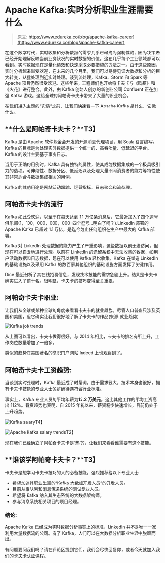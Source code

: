 # Apache Kafka:实时分析职业生涯需要什么

> 原文:[https://www.edureka.co/blog/apache-kafka-career](https://www.edureka.co/blog/apache-kafka-career)

在这个数字时代，实时收集和分析数据的需求几乎已经成为强制性的，因为决策者已经开始理解反映当前业务状况的实时数据的价值。这在几乎每个工业领域都可以看到。实时数据现在是量化绩效和快速采取必要措施的方法之一。由于这些原因，实时分析越来越受欢迎，在未来的几个月里，我们可以期待见证大数据和分析的巨大转变，从批处理到近实时处理。谈到流处理，Kafka、Storm 和 Spark 等 Apache 项目仍然很受欢迎。这些年来，工程师们也开始将卡夫卡与《风暴》和《火花》进行整合。此外，由 Kafka 创始人创办的新创业公司 Confluent 正在加强 Kafka 游戏。这给全球的阿帕奇卡夫卡带来了大量的职业机会。

在我们进入主题的“实质”之前，让我们快速看一下 Apache Kafka 是什么，它做什么。

## **什么是阿帕奇卡夫卡？**T3】

Kafka 是由 Apache 软件基金会开发的开源消息代理项目，用 Scala 语言编写。Kafka 的目标是为处理实时数据提供一个统一的、高吞吐量、低延迟的平台。Kafka 的设计主要基于事务日志。

当用于正确的用例时，Kafka 具有独特的属性，使其成为数据集成的一个极具吸引力的选项。可伸缩性、数据分区、低延迟以及处理大量不同消费者的能力等特性使其非常适合与数据集成相关的用例。

Kafka 的其他用途是网站活动跟踪、运营指标、日志聚合和流处理。

## **阿帕奇**卡夫卡的流行

Kafka 如此受欢迎，以至于在每天达到 1.1 万亿条消息后，它最近加入了四个逗号俱乐部(1，100，000，000，000–四个逗号…明白了吗？).LinkedIn 部署的 Apache Kafka 已超过 1.1 万亿，是迄今为止任何组织在生产中最大的 Kafka 部署。

Kafka 对 LinkedIn 处理数据的能力产生了严重影响，这些数据以前无法访问，但现在可以自发地进行处理。以前在 LinkedIn 的遗留系统中无法收集的数据，如用户活动数据和日志数据，现在可以使用 Kafka 轻松收集。Kafka 在塑造 LinkedIn 的基础设施以及采用 Kafka 的数百家其他组织的基础设施方面发挥了关键作用。

Dice 最近分析了其在线招聘信息，发现技术技能的需求急剧上升。结果是卡夫卡确实进入了前十名。很明显，卡夫卡的技巧变得至关重要。

## **阿帕奇**卡夫卡职业:

让我们从全球或某种全球的角度来看看卡夫卡的就业趋势。尽管人口普查只涉及英国和美国，但它确实让我们很好地了解了卡夫卡的作品(来源:就业趋势)

![Kafka job trends](../Images/2bc61fc8e42f81b79bfa026f16f73342.png)

从上图可以看出，卡夫卡做得很好。与 2014 年相比，卡夫卡的排名有所上升，工作岗位数量增加了一倍多。

类似的趋势在美国著名的求职门户网站 Indeed 上也观察到了。

## **阿帕奇卡夫卡工资趋势:**

当谈到实时处理时，Kafka 最近成了时髦词。由于需求很大，技术本身也很好，拥有卡夫卡技能的专业人士的薪酬待遇符合行业标准。

事实上，Kafka 专业人员的平均年薪为**12.2 万美元**。这比其他工作的平均工资高出 112%。薪资趋势也表明，自 2015 年初以来，薪资稳步快速增长，目前仍处于上升趋势。

![Kafka salary](../Images/06092b7669ad09642bb988a60ac7dd17.png)T4】

![Apache Kafka salary trends](../Images/d4906295335eb7915ddfe3b12a9321ed.png)T2】

现在我们已经确立了阿帕奇卡夫卡是‘热’的，让我们来看看谁需要有这个技能。

## **谁该学阿帕奇卡夫卡？**T3】

卡夫卡是想学习卡夫卡技巧的人的必备技能，强烈推荐给以下专业人士:

*   希望加速其职业生涯的“Kafka 大数据开发人员”的开发人员。
*   目前从事队列和消息传递系统的测试专业人员。
*   希望将 Kafka 纳入其生态系统的大数据架构师。
*   参与消息系统相关项目的项目经理。

### **结论:**

Apache Kafka 已经成为实时数据分析事实上的标准，LinkedIn 并不是唯一一家利用大量数据流的公司。有了 Kafka，人们可以在大数据分析职业生涯中脱颖而出。

有问题要问我们吗？请在评论区提到它们，我们会尽快回复你，或者今天就加入我们的[卡夫卡认证](https://www.edureka.co/kafka-certification-training)课程。